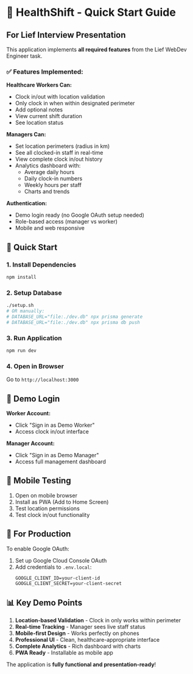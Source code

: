 # 🏥 HealthShift - Quick Start Guide

## For Lief Interview Presentation

This application implements **all required features** from the Lief WebDev Engineer task.

### ✅ Features Implemented:

**Healthcare Workers Can:**
- Clock in/out with location validation
- Only clock in when within designated perimeter
- Add optional notes
- View current shift duration
- See location status

**Managers Can:**
- Set location perimeters (radius in km)
- See all clocked-in staff in real-time
- View complete clock in/out history
- Analytics dashboard with:
  - Average daily hours
  - Daily clock-in numbers  
  - Weekly hours per staff
  - Charts and trends

**Authentication:**
- Demo login ready (no Google OAuth setup needed)
- Role-based access (manager vs worker)
- Mobile and web responsive

## 🚀 Quick Start

### 1. Install Dependencies
```bash
npm install
```

### 2. Setup Database
```bash
./setup.sh
# OR manually:
# DATABASE_URL="file:./dev.db" npx prisma generate
# DATABASE_URL="file:./dev.db" npx prisma db push
```

### 3. Run Application
```bash
npm run dev
```

### 4. Open in Browser
Go to `http://localhost:3000`

## 🎯 Demo Login

**Worker Account:**
- Click "Sign in as Demo Worker"
- Access clock in/out interface

**Manager Account:**
- Click "Sign in as Demo Manager"  
- Access full management dashboard

## 📱 Mobile Testing

1. Open on mobile browser
2. Install as PWA (Add to Home Screen)
3. Test location permissions
4. Test clock in/out functionality

## 🔧 For Production

To enable Google OAuth:
1. Set up Google Cloud Console OAuth
2. Add credentials to `.env.local`:
   ```
   GOOGLE_CLIENT_ID=your-client-id
   GOOGLE_CLIENT_SECRET=your-client-secret
   ```

## 📊 Key Demo Points

1. **Location-based Validation** - Clock in only works within perimeter
2. **Real-time Tracking** - Manager sees live staff status
3. **Mobile-first Design** - Works perfectly on phones
4. **Professional UI** - Clean, healthcare-appropriate interface
5. **Complete Analytics** - Rich dashboard with charts
6. **PWA Ready** - Installable as mobile app

The application is **fully functional and presentation-ready**!
